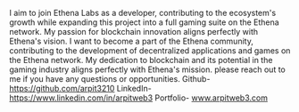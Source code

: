 I aim to join Ethena Labs as a developer, contributing to the ecosystem's growth while expanding this project into a full gaming suite on the Ethena network. My passion for blockchain innovation aligns perfectly with Ethena's vision.
I want to become a part of the Ethena community, contributing to the development of decentralized applications and games on the Ethena network. My dedication to blockchain and its potential in the gaming industry aligns perfectly with Ethena's mission. please reach out to me if you have any questions or opportunities.
Github- https://github.com/arpit3210
LinkedIn- https://www.linkedin.com/in/arpitweb3
Portfolio- www.arpitweb3.com
